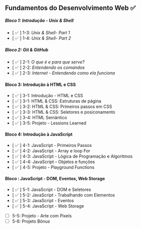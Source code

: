 
## Fundamentos do Desenvolvimento Web :white_check_mark:

##### Bloco 1: Introdução - Unix & Shell

- [ :white_check_mark: ] 1-3: _Unix & Shell- Part 1_
- [ :white_check_mark: ] 1-4: _Unix & Shell- Part 2_

##### Bloco 2: Git & GitHub

- [ :white_check_mark: ] 2-1: _O que é e para que serve?_
- [ :white_check_mark: ] 2-2: _Entendendo os comandos_
- [ :white_check_mark: ] 2-3: _Internet - Entendendo como ela funciona_

#### Bloco 3: Introdução à HTML e CSS

- [ :white_check_mark: ] 3-1: Introdução - HTML e CSS
- [ :white_check_mark: ] 3-1: HTML & CSS: Estruturas de página
- [ :white_check_mark: ] 3-2: HTML & CSS: Primeiros passos em CSS
- [ :white_check_mark: ] 3-3: HTML & CSS: Seletores e posiconamento
- [ :white_check_mark: ] 3-4: HTML Semântico
- [ :white_check_mark: ] 3-5: Projeto - Lessions Learned

#### Bloco 4: Introdução à JavaScript
- [ :white_check_mark: ] 4-1: JavaScript - Primeiros Passos
- [ :white_check_mark: ] 4-2: JavaScript - Array e loop For
- [ :white_check_mark: ] 4-3: JavaScript - Lógica de Programação e Algoritmos
- [ :white_check_mark: ] 4-4: JavaScript - Objetos e funções
- [ :white_check_mark: ] 4-5: Projeto - Playground Functions

#### Bloco : JavaScript - DOM, Eventos, Web Storage
- [ :white_check_mark: ] 5-1: JavaScript - DOM e Seletores
- [ :white_check_mark: ] 5-2: JavaScript - Trabalhando com Elementos
- [ :white_check_mark: ] 5-3: JavaScript - Eventos
- [ :white_check_mark: ] 5-4: JavaScript - Web Storage
- [  ] 5-5: Projeto - Arte com Pixels
- [  ] 5-6: Projeto Bônus